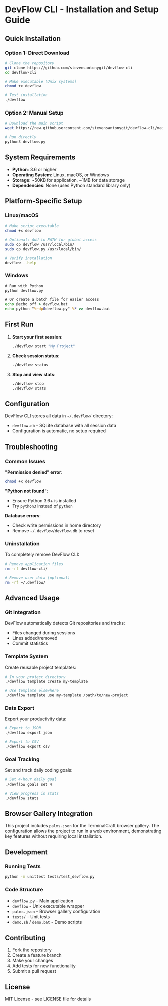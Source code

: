 # DevFlow CLI - Installation and Setup Guide

## Quick Installation

### Option 1: Direct Download
```bash
# Clone the repository
git clone https://github.com/stevensantonygit/devflow-cli
cd devflow-cli

# Make executable (Unix systems)
chmod +x devflow

# Test installation
./devflow
```

### Option 2: Manual Setup
```bash
# Download the main script
wget https://raw.githubusercontent.com/stevensantonygit/devflow-cli/main/devflow.py

# Run directly
python3 devflow.py
```

## System Requirements

- **Python**: 3.6 or higher
- **Operating System**: Linux, macOS, or Windows
- **Storage**: ~50KB for application, ~1MB for data storage
- **Dependencies**: None (uses Python standard library only)

## Platform-Specific Setup

### Linux/macOS
```bash
# Make script executable
chmod +x devflow

# Optional: Add to PATH for global access
sudo cp devflow /usr/local/bin/
sudo cp devflow.py /usr/local/bin/

# Verify installation
devflow --help
```

### Windows
```cmd
# Run with Python
python devflow.py

# Or create a batch file for easier access
echo @echo off > devflow.bat
echo python "%~dp0devflow.py" %* >> devflow.bat
```

## First Run

1. **Start your first session**:
   ```bash
   ./devflow start "My Project"
   ```

2. **Check session status**:
   ```bash
   ./devflow status
   ```

3. **Stop and view stats**:
   ```bash
   ./devflow stop
   ./devflow stats
   ```

## Configuration

DevFlow CLI stores all data in `~/.devflow/` directory:
- `devflow.db` - SQLite database with all session data
- Configuration is automatic, no setup required

## Troubleshooting

### Common Issues

**"Permission denied" error**:
```bash
chmod +x devflow
```

**"Python not found"**:
- Ensure Python 3.6+ is installed
- Try `python3` instead of `python`

**Database errors**:
- Check write permissions in home directory
- Remove `~/.devflow/devflow.db` to reset

### Uninstallation

To completely remove DevFlow CLI:
```bash
# Remove application files
rm -rf devflow-cli/

# Remove user data (optional)
rm -rf ~/.devflow/
```

## Advanced Usage

### Git Integration
DevFlow automatically detects Git repositories and tracks:
- Files changed during sessions
- Lines added/removed
- Commit statistics

### Template System
Create reusable project templates:
```bash
# In your project directory
./devflow template create my-template

# Use template elsewhere
./devflow template use my-template /path/to/new-project
```

### Data Export
Export your productivity data:
```bash
# Export to JSON
./devflow export json

# Export to CSV
./devflow export csv
```

### Goal Tracking
Set and track daily coding goals:
```bash
# Set 4-hour daily goal
./devflow goals set 4

# View progress in stats
./devflow stats
```

## Browser Gallery Integration

This project includes `palms.json` for the TerminalCraft browser gallery. The configuration allows the project to run in a web environment, demonstrating key features without requiring local installation.

## Development

### Running Tests
```bash
python -m unittest tests/test_devflow.py
```

### Code Structure
- `devflow.py` - Main application
- `devflow` - Unix executable wrapper
- `palms.json` - Browser gallery configuration
- `tests/` - Unit tests
- `demo.sh` / `demo.bat` - Demo scripts

## Contributing

1. Fork the repository
2. Create a feature branch
3. Make your changes
4. Add tests for new functionality
5. Submit a pull request

## License

MIT License - see LICENSE file for details

